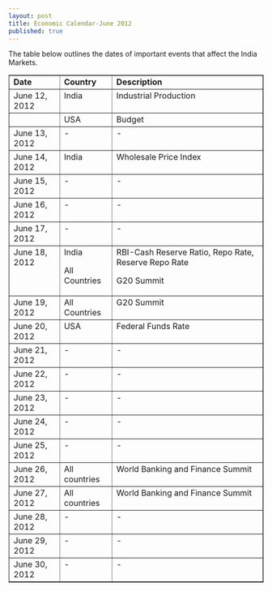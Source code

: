```yaml
---
layout: post
title: Economic Calendar-June 2012
published: true
---
```


The table below outlines the dates of important events that affect the India Markets.


<!---abstract-->
<table border="1" cellspacing="0" cellpadding="0" >
<tbody>
<tr>
<td valign="top" ><b>Date</b></td>
<td valign="top" ><b>Country</b></td>
<td valign="top" ><b>Description</b></td>
</tr>

<tr>
<td valign="top" >June 12, 2012</td>
<td valign="top" >India</td>
<td valign="top" >Industrial Production</td>
</tr>

<tr>
<td valign="top" > </td>
<td valign="top" >USA</td>
<td valign="top" >Budget</td>
</tr>

<tr>
<td valign="top" >June 13, 2012</td>
<td valign="top" >-</td>
<td valign="top" >-</td>
</tr>

<tr>
<td valign="top" >June 14, 2012</td>
<td valign="top" >India</td>
<td valign="top" >Wholesale Price Index</td>
</tr>

<tr>
<td valign="top" >June 15, 2012</td>
<td valign="top" >-</td>
<td valign="top" >-</td>
</tr>

<tr>
<td valign="top" >June 16, 2012</td>
<td valign="top" >-</td>
<td valign="top" >-</td>
</tr>

<tr>
<td valign="top" >June 17, 2012</td>
<td valign="top" >-</td>
<td valign="top" >-</td>
</tr>

<tr>
<td valign="top" >June 18, 2012</td>
<td valign="top" >India

All Countries</td>
<td valign="top" >RBI-Cash Reserve Ratio, Repo Rate, Reserve Repo Rate

G20 Summit</td>
</tr>

<tr>
<td valign="top" >June 19, 2012</td>
<td valign="top" >All Countries</td>
<td valign="top" >G20 Summit</td>
</tr>

<tr>
<td valign="top" >June 20, 2012</td>
<td valign="top" >USA</td>
<td valign="top" >Federal Funds Rate</td>
</tr>

<tr>
<td valign="top" >June 21, 2012</td>
<td valign="top" >-</td>
<td valign="top" >-</td>
</tr>

<tr>
<td valign="top" >June 22, 2012</td>
<td valign="top" >-</td>
<td valign="top" >-</td>
</tr>

<tr>
<td valign="top" >June 23, 2012</td>
<td valign="top" >-</td>
<td valign="top" >-</td>
</tr>

<tr>
<td valign="top" >June 24, 2012</td>
<td valign="top" >-</td>
<td valign="top" >-</td>
</tr>

<tr>
<td valign="top" >June 25, 2012</td>
<td valign="top" >-</td>
<td valign="top" >-</td>
</tr>

<tr>
<td valign="top" >June 26, 2012</td>
<td valign="top" >All countries</td>
<td valign="top" >World Banking and Finance Summit</td>
</tr>

<tr>
<td valign="top" >June 27, 2012</td>
<td valign="top" >All countries</td>
<td valign="top" >World Banking and Finance Summit</td>
</tr>

<tr>
<td valign="top" >June 28, 2012</td>
<td valign="top" >-</td>
<td valign="top" >-</td>
</tr>

<tr>
<td valign="top" >June 29, 2012</td>
<td valign="top" >-</td>
<td valign="top" >-</td>
</tr>

<tr>
<td valign="top" >June 30, 2012</td>
<td valign="top" >-</td>
<td valign="top" >-</td>
</tr>

</tbody>
</table>
